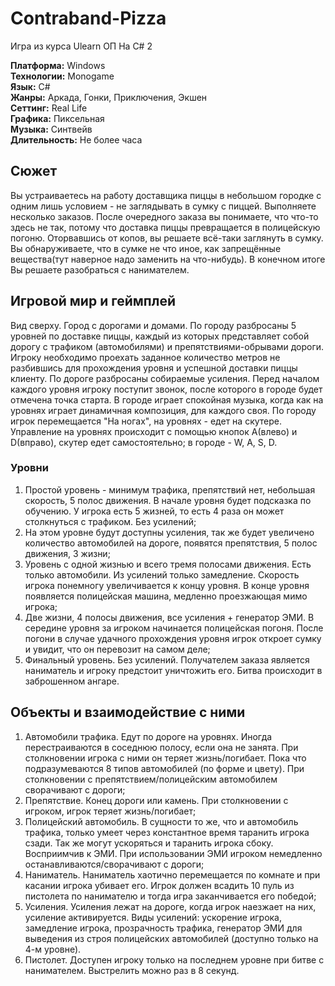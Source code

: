 # Contraband-Pizza
Игра из курса Ulearn ОП На C# 2

**Платформа:** Windows<br>
**Технологии:** Monogame<br>
**Язык:** C#<br>
**Жанры:** Аркада, Гонки, Приключения, Экшен<br>
**Сеттинг:** Real Life<br>
**Графика:** Пиксельная<br>
**Музыка:** Синтвейв<br>
**Длительность:** Не более часа<br>

## Сюжет
Вы устраиваетесь на работу доставщика пиццы в небольшом городке с одним лишь условием - не заглядывать в сумку с пиццей. Выполняете несколько заказов. После очередного заказа вы понимаете, что что-то здесь не так, потому что доставка пиццы превращается в полицейскую погоню. Оторвавшись от копов, вы решаете всё-таки заглянуть в сумку. Вы обнаруживаете, что в сумке не что иное, как запрещённые вещества(тут наверное надо заменить на что-нибудь). В конечном итоге Вы решаете разобраться с нанимателем.

## Игровой мир и геймплей
Вид сверху. Город с дорогами и домами. По городу разбросаны 5 уровней по доставке пиццы, каждый из которых представляет собой дорогу с трафиком (автомобилями) и препятствиями-обрывами дороги. Игроку необходимо проехать заданное количество метров не разбившись для прохождения уровня и успешной доставки пиццы клиенту. По дороге разбросаны собираемые усиления. Перед началом каждого уровня игроку поступит звонок, после которого в городе будет отмечена точка старта. В городе играет спокойная музыка, когда как на уровнях играет динамичная композиция, для каждого своя. По городу игрок перемещается "На ногах", на уровнях - едет на скутере. Управление на уровнях происходит с помощью кнопок A(влево) и D(вправо), скутер едет самостоятельно; в городе - W, A, S, D.

### Уровни
1. Простой уровень - минимум трафика, препятствий нет, небольшая скорость, 5 полос движения. В начале уровня будет подсказка по обучению. У игрока есть 5 жизней, то есть 4 раза он может столкнуться с трафиком. Без усилений;
2. На этом уровне будут доступны усиления, так же будет увеличено количество автомобилей на дороге, появятся препятствия, 5 полос движения, 3 жизни;
3. Уровень с одной жизнью и всего тремя полосами движения. Есть только автомобили. Из усилений только замедление. Скорость игрока понемногу увеличивается к концу уровня. В конце уровня появляется полицейская машина, медленно проезжающая мимо игрока;
4. Две жизни, 4 полосы движения, все усиления + генератор ЭМИ. В середине уровня за игроком начинается полицейская погоня. После погони в случае удачного прохождения уровня игрок откроет сумку и увидит, что он перевозит на самом деле;
5. Финальный уровень. Без усилений. Получателем заказа является наниматель и игроку предстоит уничтожить его. Битва происходит в заброшенном ангаре.

## Объекты и взаимодействие с ними
1. Автомобили трафика. Едут по дороге на уровнях. Иногда перестраиваются в соседнюю полосу, если она не занята. При столкновении игрока с ними он теряет жизнь/погибает. Пока что подразумеваются 8 типов автомобилей (по форме и цвету). При столкновении с препятствием/полицейским автомобилем сворачивают с дороги;
2. Препятствие. Конец дороги или камень. При столкновении с игроком, игрок теряет жизнь/погибает;
3. Полицейский автомобиль. В сущности то же, что и автомобиль трафика, только умеет через константное время таранить игрока сзади. Так же могут ускоряться и таранить игрока сбоку. Восприимчив к ЭМИ. При использовании ЭМИ игроком немедленно останавливаются/сворачивают с дороги;
4. Наниматель. Наниматель хаотично перемещается по комнате и при касании игрока убивает его. Игрок должен всадить 10 пуль из пистолета по нанимателю и тогда игра заканчивается его победой;
5. Усиления. Усиления лежат на дороге, когда игрок наезжает на них, усиление активируется. Виды усилений: ускорение игрока, замедление игрока, прозрачность трафика, генератор ЭМИ для выведения из строя полицейских автомобилей (доступно только на 4-м уровне).
6. Пистолет. Доступен игроку только на последнем уровне при битве с нанимателем. Выстрелить можно раз в 8 секунд.
